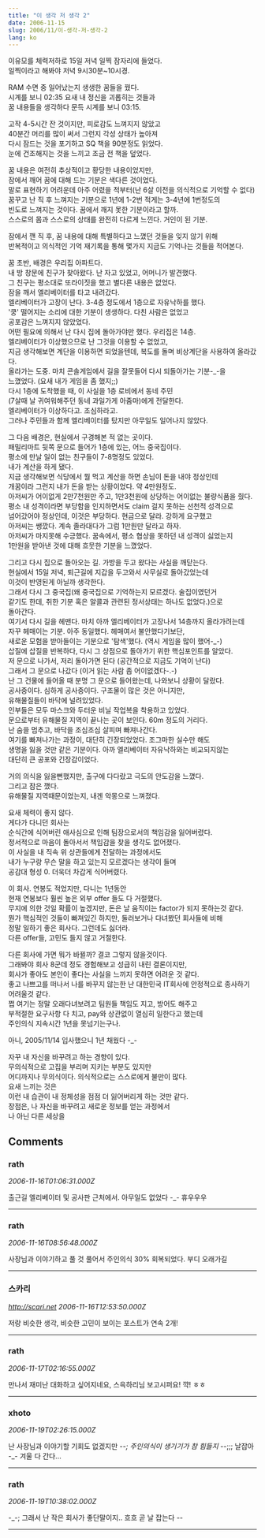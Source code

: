 ```yaml
---
title: "이 생각 저 생각 2"
date: 2006-11-15
slug: 2006/11/이-생각-저-생각-2
lang: ko
---
```


이유모를 체력저하로 15일 저녁 일찍 잠자리에 들었다.  
일찍이라고 해봐야 저녁 9시30분~10시경.  

RAM 수면 중 일어났는지 생생한 꿈들을 꿨다.  
시계를 보니 02:35 요새 내 정신을 괴롭히는 것들과   
꿈 내용들을 생각하다 문득 시계를 보니 03:15.  

고작 4-5시간 잔 것이지만, 피로감도 느껴지지 않았고  
40분간 머리를 많이 써서 그런지 각성 상태가 높아져  
다시 잠드는 것을 포기하고 SQ 책을 90분정도 읽었다.  
눈에 건조해지는 것을 느끼고 조금 전 책을 덮었다.  

꿈 내용은 여전히 추상적이고 황당한 내용이었지만,  
잠에서 깨어 꿈에 대해 드는 기분은 색다른 것이었다.  
말로 표현하기 어려운데 아주 어렸을 적부터(난 6살 이전을 의식적으로 기억할 수 없다)  
꿈꾸고 난 직 후 느껴지는 기분으로 1년에 1-2번 적게는 3-4년에 1번정도의  
빈도로 느껴지는 것이다. 꿈에서 깨지 못한 기분이라고 할까.  
스스로의 몸과 스스로의 상태를 완전히 다르게 느낀다. 거인이 된 기분.   

잠에서 깬 직 후, 꿈 내용에 대해 특별하다고 느꼈던 것들을 잊지 않기 위해  
반복적이고 의식적인 기억 재기록을 통해 몇가지 지금도 기억나는 것들을 적어본다.

꿈 초반, 배경은 우리집 아파트다.   
내 방 창문에 친구가 찾아왔다. 난 자고 있었고, 어머니가 발견했다.  
그 친구는 평소대로 또라이짓을 했고 별다른 내용은 없었다.  
잠을 깨서 엘리베이터를 타고 내려갔다.  
엘리베이터가 고장이 난다. 3-4층 정도에서 1층으로 자유낙하를 했다.  
'쿵' 떨어지는 소리에 대한 기분이 생생하다. 다친 사람은 없었고  
공포감은 느껴지지 않았었다.  
어떤 필요에 의해서 난 다시 집에 돌아가야만 했다. 우리집은 14층.  
엘리베이터가 이상했으므로 난 그것을 이용할 수 없었고,   
지금 생각해보면 계단을 이용하면 되었을텐데, 복도를 돌며 비상계단을 사용하여 올라갔다.  
올라가는 도중. 마치 콘솔게임에서 길을 잘못들어 다시 되돌아가는 기분-_-을  
느꼈었다. (요새 내가 게임을 좀 했지;;)  
다시 1층에 도착했을 때, 이 사실을 1층 로비에서 동네 주민  
(7살때 날 귀여워해주던 동네 과일가게 아줌마)에게 전달한다.  
엘리베이터가 이상하다고. 조심하라고.   
그러나 주민들과 함께 엘리베이터를 탔지만 아무일도 일어나지 않았다.

그 다음 배경은, 현실에서 구경해본 적 없는 곳이다.  
패밀리마트 뒷쪽 문으로 들어가 1층에 있는, 어느 중국집이다.  
평소에 만날 일이 없는 친구들이 7-8명정도 있었다.  
내가 계산을 하게 됐다.  
지금 생각해보면 식당에서 뭘 먹고 계산을 하면 손님이 돈을 내야 정상인데   
개꿈이라 그런지 내가 돈을 받는 상황이었다. 약 4만원정도.  
아저씨가 어이없게 2만7천원만 주고, 1만3천원에 상당하는 어이없는 불량식품을 줬다.  
평소 내 성격이라면 부당함을 인지하면서도 claim 걸지 못하는 선천적 성격으로  
넘어갔어야 정상인데, 이것은 부당하다. 현금으로 달라. 강하게 요구했고  
아저씨는 쌩깠다. 계속 졸라대다가 그럼 1만원만 달라고 하자.  
아저씨가 마지못해 수긍했다. 꿈속에서, 평소 협상을 못하던 내 성격이 싫었는지  
1만원을 받아낸 것에 대해 흐뭇한 기분을 느꼈었다.

그리고 다시 집으로 돌아오는 길. 가방을 두고 왔다는 사실을 깨닫는다.  
현실에서 15일 저녁, 퇴근길에 지갑을 두고와서 사무실로 돌아갔었는데  
이것이 반영된게 아닐까 생각한다.  
그래서 다시 그 중국집(왜 중국집으로 기억하는지 모르겠다. 술집이였던거   
같기도 한데, 취한 기분 혹은 알콜과 관련된 정서상태는 하나도 없었다.)으로  
돌아간다.  
여기서 다시 길을 헤맨다. 마치 아까 엘리베이터가 고장나서 14층까지 올라가려는데   
자꾸 헤매이는 기분. 아주 동일했다. 헤매여서 불안했다기보단,   
새로운 모험을 받아들이는 기분으로 '탐색'했다. (역시 게임을 많이 했어-_-)  
삽질에 삽질을 반복하다, 다시 그 상점으로 돌아가기 위한 핵심포인트를 알았다.  
저 문으로 나가서, 저리 돌아가면 된다 (공간적으로 지금도 기억이 난다)  
그래서 그 문으로 나갔다 (이거 읽는 사람 좀 어이없겠다-.-)  
난 그 건물에 들어올 때 분명 그 문으로 들어왔는데, 나와보니 상황이 달랐다.  
공사중이다. 심하게 공사중이다. 구조물이 많은 것은 아니지만,   
유해물질들이 바닥에 널려있었다.   
인부들은 모두 마스크와 두터운 비닐 작업복을 착용하고 있었다.  
문으로부터 유해물질 지역이 끝나는 곳이 보인다. 60m 정도의 거리다.  
난 숨을 멈추고, 바닥을 조심조심 살피며 빠져나간다.   
여기를 빠져나가는 과정이, 대단히 긴장되었었다. 조그마한 실수만 해도  
생명을 잃을 것만 같은 기분이다. 아까 엘리베이터 자유낙하와는 비교되지않는  
대단히 큰 공포와 긴장감이었다.  

거의 의식을 잃을뻔했지만, 출구에 다다랐고 극도의 안도감을 느꼈다.  
그리고 잠은 깼다.  
유해물질 지역때문이었는지, 내겐 악몽으로 느껴졌다.   

요새 체력이 좋지 않다.  
게다가 다니던 회사는   
순식간에 식어버린 애사심으로 인해 팀장으로서의 책임감을 잃어버렸다.  
정서적으로 마음이 돌아서서 책임감을 찾을 생각도 없어졌다.  
이 사실을 내 직속 위 상관들에게 전달하는 과정에서도  
내가 누구랑 무슨 말을 하고 있는지 모르겠다는 생각이 들며  
공감대 형성 0. 더욱더 차갑게 식어버렸다.   

이 회사. 연봉도 적었지만, 다니는 1년동안  
현재 연봉보다 훨씬 높은 외부 offer 들도 다 거절했다.  
무지에 의한 것일 확률이 높겠지만, 돈은 날 움직이는 factor가 되지 못하는것 같다.  
뭔가 핵심적인 것들이 빠져있긴 하지만, 둘러보거나 다녀봤던 회사들에 비해  
정말 일하기 좋은 회사다. 그런데도 싫더라.   
다른 offer들, 고민도 들지 않고 거절한다.

다른 회사에 가면 뭐가 바뀔까? 결코 그렇지 않을것이다.   
그래봐야 회사 8군데 정도 경험해보고 성급히 내린 결론이지만,  
회사가 좋아도 본인이 좋다는 사실을 느끼지 못하면 어려운 것 같다.  
좋고 나쁘고를 떠나서 나를 바꾸지 않는한 난 대한민국 IT회사에 안정적으로 종사하기 어려울것 같다.   
쩝 여기는 정말 오래다녀보려고 팀원들 책임도 지고, 방어도 해주고  
부적절한 요구사항 다 치고, pay와 상관없이 열심히 일한다고 했는데        
주인의식 지속시간 1년을 못넘기는구나. 

아니, 2005/11/14 입사했으니 1년 채웠다 -_-  

자꾸 내 자신을 바꾸려고 하는 경향이 있다.  
무의식적으로 고집을 부리며 지키는 부분도 있지만   
어디까지나 무의식이다. 의식적으로는 스스로에게 불만이 많다.  
요새 느끼는 것은  
이런 내 습관이 내 정체성을 점점 더 잃어버리게 하는 것만 같다.  
장점은, 나 자신을 바꾸려고 새로운 정보를 얻는 과정에서   
나 아닌 다른 세상을

## Comments

### rath
*2006-11-16T01:06:31.000Z*

출근길 엘리베이터 및 공사판 근처에서.
아무일도 없었다 -_- 휴우우우

---

### rath
*2006-11-16T08:56:48.000Z*

사장님과 이야기하고 풀 것 풀어서 주인의식 30% 회복되었다. 부디 오래가길

---

### 스카리
*http://scari.net*
*2006-11-16T12:53:50.000Z*

저랑 비슷한 생각, 비슷한 고민이 보이는 포스트가 연속 2개!

---

### rath
*2006-11-17T02:16:55.000Z*

만나서 재미난 대화하고 싶어지네요, 스윽하리님 보고시퍼요! 꺅! ㅎㅎ

---

### xhoto
*2006-11-19T02:26:15.000Z*

난 사장님과 이야기할 기회도 없겠지만 -_-;
주인의식이 생기기가 참 힘들지 -_-;;;
날잡아 -_- 겨울 다 간다...

---

### rath
*2006-11-19T10:38:02.000Z*

-_-; 그래서 난 작은 회사가 좋단말이지.. 흐흐
곧 날 잡는다 --

---

